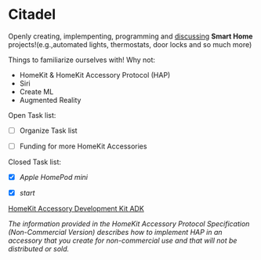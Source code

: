 # Citadel

Openly creating, implempenting, programming and [discussing](https://github.com/ModestGoblin/Citadel/discussions) **Smart Home** projects!(e.g.,automated lights, thermostats, door locks and so much more)

Things to familiarize ourselves with! Why not:
- HomeKit & HomeKit Accessory Protocol (HAP)
- Siri
- Create ML
- Augmented Reality 



Open Task list:
- [ ] Organize Task list
- [ ] Funding for more HomeKit Accessories






Closed Task list:

- [x] *Apple HomePod mini*
- [x] *start*



















[HomeKit Accessory Development Kit ADK](https://github.com/ModestGoblin/HomeKitADK)

*The information provided in the HomeKit Accessory Protocol Specification (Non-Commercial Version) describes how to implement HAP in an accessory that you create for non-commercial use and that will not be distributed or sold.*
